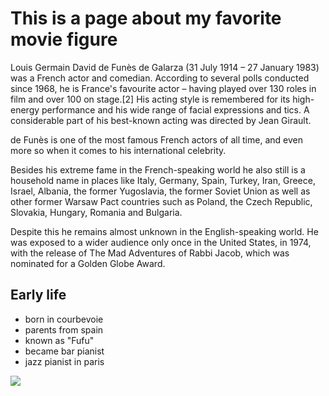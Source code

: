 # This is a page about my favorite movie figure

Louis Germain David de Funès de Galarza (31 July 1914 – 27 January 1983) was a French actor and comedian. According to several polls conducted since 1968, he is France's favourite actor – having played over 130 roles in film and over 100 on stage.[2] His acting style is remembered for its high-energy performance and his wide range of facial expressions and tics. A considerable part of his best-known acting was directed by Jean Girault.

de Funès is one of the most famous French actors of all time, and even more so when it comes to his international celebrity.

Besides his extreme fame in the French-speaking world he also still is a household name in places like Italy, Germany, Spain, Turkey, Iran, Greece, Israel, Albania, the former Yugoslavia, the former Soviet Union as well as other former Warsaw Pact countries such as Poland, the Czech Republic, Slovakia, Hungary, Romania and Bulgaria.

Despite this he remains almost unknown in the English-speaking world. He was exposed to a wider audience only once in the United States, in 1974, with the release of The Mad Adventures of Rabbi Jacob, which was nominated for a Golden Globe Award. 

## Early life

* born in courbevoie
* parents from spain
* known as "Fufu"
* became bar pianist
* jazz pianist in paris

<img src="https://en.wikipedia.org/wiki/Louis_de_Fun%C3%A8s#/media/File:Louis_de_Fun%C3%A8s_1970.jpg"/>
